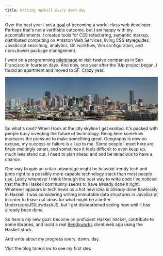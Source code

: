 ```yaml
---
title: Writing Haskell every damn day
---
```


Over the past year I set a [goal](http://1up.begriffs.com/) of
becoming a world-class web developer. Perhaps that's not a verifiable
outcome, but I am happy with my accomplishments. I created tools
for CSS refactoring, semantic markup, distributed computing on
Amazon Web Services, living CSS styleguides, JavaScript searching,
analytics, Git workflow, Vim configuration, and npm+bower package
management.

I went on a programming
[pilgrimage](http://blog.begriffs.com/2013/03/the-pilgrimage-begins.html)
to visit twelve companies in San Francisco in fourteen days. And
now, one year after the 1Up project began, I found an apartment and
moved to SF. Crazy year.

![sf city](/images/sf.jpg)

So what's next? When I look at the city skyline I get excited. It's
packed with people busy inventing the future of technology. Being
here somehow increases the pressure to make something great. Geography
is now no excuse, my success or failure is all up to me. Some people
I meet here are brain-meltingly smart, and sometimes it feels
difficult to even keep up, much less stand out. I need to plan ahead
and and be tenacious to have a chance.

One way to gain an unfair advantage might be to avoid trendy tech
and jump right to a possibly more capable technology stack than
most people use. Lately whenever I think through the best way to
write code I've noticed that the the Haskell community seems to
have already done it right. Whatever appears in tech news as a hot
new idea is already done flawlessly in Haskell. I was considering
writing immutable data structures in JavaScript in order to tease
out ideas for what might be a better UnderscoreJS/LowdashJS, but I
get disheartened seeing how well it has already been done.

So here's my new goal: become an proficient Haskell hacker, contribute
to some libraries, and build a real [Bendyworks](http://bendyworks.com/)
client web app using the Haskell stack.

And write about my progress every. damn. day.

Visit the blog tomorrow to see my first step.
